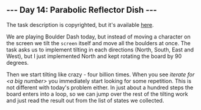 ## --- Day 14: Parabolic Reflector Dish ---
The task description is copyrighted, but it's available [here](https://adventofcode.com/2023/day/14).

We are playing Boulder Dash today, but instead of moving a character on the screen
we tilt the `screen` itself and move all the boulders at once. The task asks us to implement tilting 
in each directions (North, South, East and West), but I just implemented North and kept rotating 
the board by 90 degrees.

Then we start tilting like crazy - four billion times. When you see _iterate for &lt;a big number&gt;_ you immediately start looking for some repetition. This is not different with today's problem either. In just about a hundred steps the board enters into a loop, so we can jump
over the rest of the tilting work and just read the result out from the list of states we collected.


